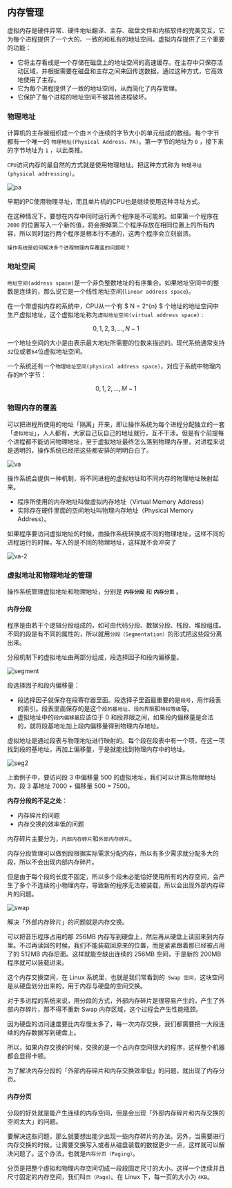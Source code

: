 ## 内存管理

虚拟内存是硬件异常、硬件地址翻译、主存、磁盘文件和内核软件的完美交互，它为每个进程提供了一个大的、一致的和私有的地址空间。虚拟内存提供了三个重要的功能：

+ 它将主存看成是一个存储在磁盘上的地址空间的高速缓存。在主存中只保存活动区域，并根据需要在磁盘和主存之间来回传送数据，通过这种方式，它高效地使用了主存。
+ 它为每个进程提供了一致的地址空间，从而简化了内存管理。
+ 它保护了每个进程的地址空间不被其他进程破坏。

### 物理地址

计算机的主存被组织成一个由 `M` 个连续的字节大小的单元组成的数组。每个字节都有一个唯一的 `物理地址(Physical Address，PA)`。第一字节的地址为 `0` ，接下来的字节地址为 `1` ，以此类推。

`CPU`访问内存的最自然的方式就是使用物理地址。把这种方式称为 `物理寻址(physical addressing)`。

![pa](../images/04-os-pa-2-20220907-230523.png)

早期的PC使用物理寻址，而且单片机的CPU也是继续使用这种寻址方式。

在这种情况下，要想在内存中同时运行两个程序是不可能的。如果第一个程序在 `2000` 的位置写入一个新的值，将会擦掉第二个程序存放在相同位置上的所有内容，所以同时运行两个程序是根本行不通的，这两个程序会立刻崩溃。

    操作系统是如何解决多个进程物理内存覆盖的问题呢？

### 地址空间

`地址空间(address space)`是一个非负整数地址的有序集合。如果地址空间中的整数是连续的，那么说它是一个线性地址空间(`linear address space`)。

在一个带虚拟内存的系统中，CPU从一个有 $ N = 2^{n} $ 个地址的地址空间中生产虚拟地址，这个虚拟地址称为`虚拟地址空间(virtual address space)` :
```math
{0, 1, 2, 3, ... , N-1}
```

一个地址空间的大小是由表示最大地址所需要的位数来描述的。现代系统通常支持`32`位或者`64`位虚拟地址空间。

一个系统还有一个`物理地址空间(physical address space)`，对应于系统中物理内存的`M`个字节：
```math
{0, 1, 2, ..., M - 1}
```

### 物理内存的覆盖

可以把进程所使用的地址「隔离」开来，即让操作系统为每个进程分配独立的一套「`虚拟地址`」，人人都有，大家自己玩自己的地址就行，互不干涉。但是有个前提每个进程都不能访问物理地址，至于虚拟地址最终怎么落到物理内存里，对进程来说是透明的，操作系统已经把这些都安排的明明白白了。

![va](../images/04-os-va-1-20220906-234826.png)

操作系统会提供一种机制，将不同进程的虚拟地址和不同内存的物理地址映射起来。

+ 程序所使用的内存地址叫做虚拟内存地址（Virtual Memory Address）
+ 实际存在硬件里面的空间地址叫物理内存地址（Physical Memory Address）。


如果程序要访问虚拟地址的时候，由操作系统转换成不同的物理地址，这样不同的进程运行的时候，写入的是不同的物理地址，这样就不会冲突了

![va-2](../images/04-os-va-2-20220907-000238.png)



### 虚拟地址和物理地址的管理

操作系统管理虚拟地址和物理地址，分别是 **`内存分段`** 和 **`内存分页`** 。

#### 内存分段

程序是由若干个逻辑分段组成的，如可由代码分段、数据分段、栈段、堆段组成。不同的段是有不同的属性的，所以就用`分段（Segmentation）`的形式把这些段分离出来。

分段机制下的虚拟地址由两部分组成，段选择因子和段内偏移量。

![segment](../images/04-os-seg-20220907-235202.png)

段选择因子和段内偏移量：
+ 段选择因子就保存在段寄存器里面。段选择子里面最重要的是`段号`，用作段表的索引。段表里面保存的是这个`段的基地址`、`段的界限`和`特权等级`等。
+ 虚拟地址中的`段内偏移量`应该位于 0 和段界限之间，如果段内偏移量是合法的，就将段基地址加上段内偏移量得到物理内存地址。

虚拟地址是通过段表与物理地址进行映射的。每个段在段表中有一个项，在这一项找到段的基地址，再加上偏移量，于是就能找到物理内存中的地址。

![seg2](../images/04-os-seg-2-20220908-231123.png)

上面例子中，要访问段 3 中偏移量 500 的虚拟地址，我们可以计算出物理地址为，段 3 基地址 7000 + 偏移量 500 = 7500。


**内存分段的不足之处**：
+ 内存碎片的问题
+ 内存交换的效率低的问题

内存碎片主要分为，`内部内存碎片`和`外部内存碎片`。

内存分段管理可以做到段根据实际需求分配内存，所以有多少需求就分配多大的段，所以不会出现内部内存碎片。

但是由于每个段的长度不固定，所以多个段未必能恰好使用所有的内存空间，会产生了多个不连续的小物理内存，导致新的程序无法被装载，所以会出现外部内存碎片的问题。

![swap](../images/04-os-seg-3-20220913-231234.png)

解决「外部内存碎片」的问题就是内存交换。

可以把音乐程序占用的那 256MB 内存写到硬盘上，然后再从硬盘上读回来到内存里。不过再读回的时候，我们不能装载回原来的位置，而是紧紧跟着那已经被占用了的 512MB 内存后面。这样就能空缺出连续的 256MB 空间，于是新的 200MB 程序就可以装载进来。

这个内存交换空间，在 Linux 系统里，也就是我们常看到的` Swap 空间`，这块空间是从硬盘划分出来的，用于内存与硬盘的空间交换。

对于多进程的系统来说，用分段的方式，外部内存碎片是很容易产生的，产生了外部内存碎片，那不得不重新 Swap 内存区域，这个过程会产生性能瓶颈。

因为硬盘的访问速度要比内存慢太多了，每一次内存交换，我们都需要把一大段连续的内存数据写到硬盘上。

所以，如果内存交换的时候，交换的是一个占内存空间很大的程序，这样整个机器都会显得卡顿。

为了解决内存分段的「外部内存碎片和内存交换效率低」的问题，就出现了内存分页。



#### 内存分页

分段的好处就是能产生连续的内存空间，但是会出现「外部内存碎片和内存交换的空间太大」的问题。

要解决这些问题，那么就要想出能少出现一些内存碎片的办法。另外，当需要进行内存交换的时候，让需要交换写入或者从磁盘装载的数据更少一点，这样就可以解决问题了。这个办法，也就是`内存分页（Paging）`。

分页是把整个虚拟和物理内存空间切成一段段固定尺寸的大小。这样一个连续并且尺寸固定的内存空间，我们叫`页（Page）`。在 Linux 下，每一页的大小为 `4KB`。


